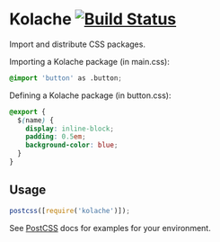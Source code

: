 # Kolache [![Build Status][ci-img]][ci]

Import and distribute CSS packages.

[postcss]: https://github.com/postcss/postcss
[ci-img]: https://travis-ci.org/keithjgrant/postcss-cpm.svg
[ci]: https://travis-ci.org/keithjgrant/postcss-cpm

Importing a Kolache package (in main.css):

```css
@import 'button' as .button;
```

Defining a Kolache package (in button.css):

```css
@export {
  $(name) {
    display: inline-block;
    padding: 0.5em;
    background-color: blue;
  }
}
```

## Usage

```js
postcss([require('kolache')]);
```

See [PostCSS] docs for examples for your environment.
